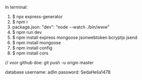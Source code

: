 In terminal:
1) $ npx express-generator
2) $ npm i
3) package.json:
    "dev": "node --watch ./bin/www"
4) $ npm run dev
5) $ npm install express mongoose jsonwebtoken bcryptjs jsend
6) $ npm install mongoose
7) $ npm install config
8) $ npm install cors

// voor github doe: git push -u origin master


database
    username: adlin
    password: SedaHelia1478
